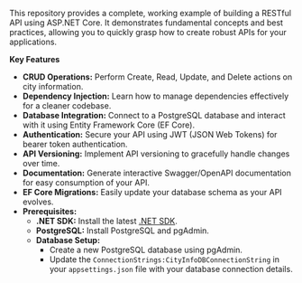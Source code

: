 This repository provides a complete, working example of building a RESTful API using ASP.NET Core. It demonstrates fundamental concepts and best practices, allowing you to quickly grasp how to create robust APIs for your applications.

**Key Features**

* **CRUD Operations:**  Perform Create, Read, Update, and Delete actions on city information.
* **Dependency Injection:**  Learn how to manage dependencies effectively for a cleaner codebase.
* **Database Integration:**  Connect to a PostgreSQL database and interact with it using Entity Framework Core (EF Core).
* **Authentication:**  Secure your API using JWT (JSON Web Tokens) for bearer token authentication.
* **API Versioning:**  Implement API versioning to gracefully handle changes over time.
* **Documentation:**  Generate interactive Swagger/OpenAPI documentation for easy consumption of your API.
* **EF Core Migrations:**  Easily update your database schema as your API evolves.
* 
    **Prerequisites:**
   * **.NET SDK:**  Install the latest [.NET SDK](https://dotnet.microsoft.com/download).
   * **PostgreSQL:**  Install PostgreSQL and pgAdmin.
   * **Database Setup:**
      * Create a new PostgreSQL database using pgAdmin.
      * Update the `ConnectionStrings:CityInfoDBConnectionString` in your `appsettings.json` file with your database connection details.
